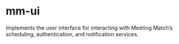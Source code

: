 # mm-ui
Implements the user interface for interacting with Meeting Match’s scheduling, authentication, and notification services.
